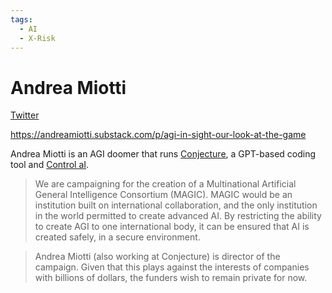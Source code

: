 ```yaml
---
tags:
  - AI
  - X-Risk
---
```

# Andrea Miotti

[Twitter](https://twitter.com/_andreamiotti)


https://andreamiotti.substack.com/p/agi-in-sight-our-look-at-the-game

Andrea Miotti is an AGI doomer that runs [Conjecture](https://ccc.inc/), a GPT-based coding tool and [Control aI](https://controlai.com/about-us).


>We are campaigning for the creation of a Multinational Artificial General Intelligence Consortium (MAGIC). MAGIC would be an institution built on international collaboration, and the only institution in the world permitted to create advanced AI. By restricting the ability to create AGI to one international body, it can be ensured that AI is created safely, in a secure environment.


> Andrea Miotti (also working at Conjecture) is director of the campaign. Given that this plays against the interests of companies with billions of dollars, the funders wish to remain private for now.

